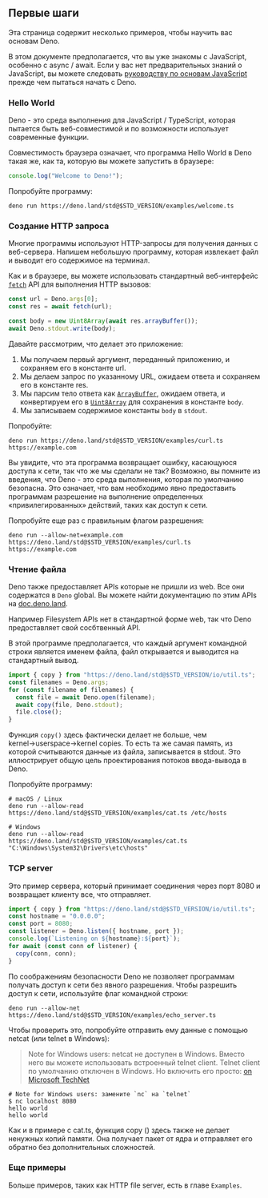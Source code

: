 ## Первые шаги

Эта страница содержит несколько примеров, чтобы научить вас основам Deno.

В этом документе предполагается, что вы уже знакомы с JavaScript, особенно с
async / await. Если у вас нет предварительных знаний о JavaScript, вы можете
следовать
[руководству по основам JavaScript](https://developer.mozilla.org/en-US/docs/Learn/JavaScript)
прежде чем пытаться начать с Deno.

### Hello World

Deno - это среда выполнения для JavaScript / TypeScript, которая пытается быть
веб-совместимой и по возможности использует современные функции.

Совместимость браузера означает, что программа Hello World в Deno такая же, как
та, которую вы можете запустить в браузере:

```ts
console.log("Welcome to Deno!");
```

Попробуйте программу:

```shell
deno run https://deno.land/std@$STD_VERSION/examples/welcome.ts
```

### Создание HTTP запроса

Многие программы используют HTTP-запросы для получения данных с веб-сервера.
Напишем небольшую программу, которая извлекает файл и выводит его содержимое на
терминал.

Как и в браузере, вы можете использовать стандартный веб-интерфейс
[`fetch`](https://developer.mozilla.org/en-US/docs/Web/API/Fetch_API) API для
выполнения HTTP вызовов:

```ts
const url = Deno.args[0];
const res = await fetch(url);

const body = new Uint8Array(await res.arrayBuffer());
await Deno.stdout.write(body);
```

Давайте рассмотрим, что делает это приложение:

1. Мы получаем первый аргумент, переданный приложению, и сохраняем его в
   константе url.
2. Мы делаем запрос по указанному URL, ожидаем ответа и сохраняем его в
   константе res.
3. Мы парсим тело ответа как
   [`ArrayBuffer`](https://developer.mozilla.org/en-US/docs/Web/JavaScript/Reference/Global_Objects/ArrayBuffer),
   ожидаем ответа, и конвертируем его в
   [`Uint8Array`](https://developer.mozilla.org/en-US/docs/Web/JavaScript/Reference/Global_Objects/Uint8Array)
   для сохранения в константе `body`.
4. Мы записываем содержимое константы `body` в `stdout`.

Попробуйте:

```shell
deno run https://deno.land/std@$STD_VERSION/examples/curl.ts https://example.com
```

Вы увидите, что эта программа возвращает ошибку, касающуюся доступа к сети, так
что же мы сделали не так? Возможно, вы помните из введения, что Deno - это среда
выполнения, которая по умолчанию безопасна. Это означает, что вам необходимо
явно предоставить программам разрешение на выполнение определенных
«привилегированных» действий, таких как доступ к сети.

Попробуйте еще раз с правильным флагом разрешения:

```shell
deno run --allow-net=example.com https://deno.land/std@$STD_VERSION/examples/curl.ts https://example.com
```

### Чтение файла

Deno также предоставляет APIs которые не пришли из web. Все они содержатся в
`Deno` global. Вы можете найти документацию по этим APIs на
[doc.deno.land](https://doc.deno.land/builtin/stable#Deno).

Например Filesystem APIs нет в стандартной форме web, так что Deno предоставляет
свой сосбтвенный API.

В этой программе предполагается, что каждый аргумент командной строки является
именем файла, файл открывается и выводится на стандартный вывод.

```ts
import { copy } from "https://deno.land/std@$STD_VERSION/io/util.ts";
const filenames = Deno.args;
for (const filename of filenames) {
  const file = await Deno.open(filename);
  await copy(file, Deno.stdout);
  file.close();
}
```

Функция `copy()` здесь фактически делает не больше, чем kernel→userspace→kernel
copies. То есть та же самая память, из которой считываются данные из файла,
записывается в stdout. Это иллюстрирует общую цель проектирования потоков
ввода-вывода в Deno.

Попробуйте программу:

```shell
# macOS / Linux
deno run --allow-read https://deno.land/std@$STD_VERSION/examples/cat.ts /etc/hosts

# Windows
deno run --allow-read https://deno.land/std@$STD_VERSION/examples/cat.ts "C:\Windows\System32\Drivers\etc\hosts"
```

### TCP server

Это пример сервера, который принимает соединения через порт 8080 и возвращает
клиенту все, что отправляет.

```ts
import { copy } from "https://deno.land/std@$STD_VERSION/io/util.ts";
const hostname = "0.0.0.0";
const port = 8080;
const listener = Deno.listen({ hostname, port });
console.log(`Listening on ${hostname}:${port}`);
for await (const conn of listener) {
  copy(conn, conn);
}
```

По соображениям безопасности Deno не позволяет программам получать доступ к сети
без явного разрешения. Чтобы разрешить доступ к сети, используйте флаг командной
строки:

```shell
deno run --allow-net https://deno.land/std@$STD_VERSION/examples/echo_server.ts
```

Чтобы проверить это, попробуйте отправить ему данные с помощью netcat (или
telnet в Windows):

> Note for Windows users: netcat не доступен в Windows. Вместо него вы можете
> использовать встроенный telnet client. Telnet client по умолчанию отключен в
> Windows. Но включить его просто:
> [on Microsoft TechNet](https://social.technet.microsoft.com/wiki/contents/articles/38433.windows-10-enabling-telnet-client.aspx)

```shell
# Note for Windows users: замените `nc` на `telnet`
$ nc localhost 8080
hello world
hello world
```

Как и в примере с cat.ts, функция copy () здесь также не делает ненужных копий
памяти. Она получает пакет от ядра и отправляет его обратно без дополнительных
сложностей.

### Еще примеры

Больше примеров, таких как HTTP file server, есть в главе `Examples`.
